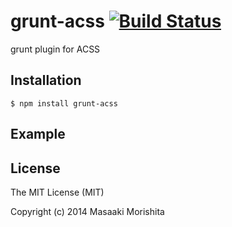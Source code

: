 # grunt-acss [![Build Status](https://travis-ci.org/morishitter/grunt-acss.svg)](https://travis-ci.org/morishitter/grunt-acss)

grunt plugin for ACSS

## Installation

```shell
$ npm install grunt-acss
```

## Example

## License

The MIT License (MIT)

Copyright (c) 2014 Masaaki Morishita
